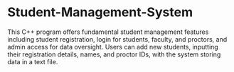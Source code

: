 # Student-Management-System
This C++ program offers fundamental student management features including student registration, login for students, faculty, and proctors, and admin access for data oversight. Users can add new students, inputting their registration details, names, and proctor IDs, with the system storing data in a text file. 
